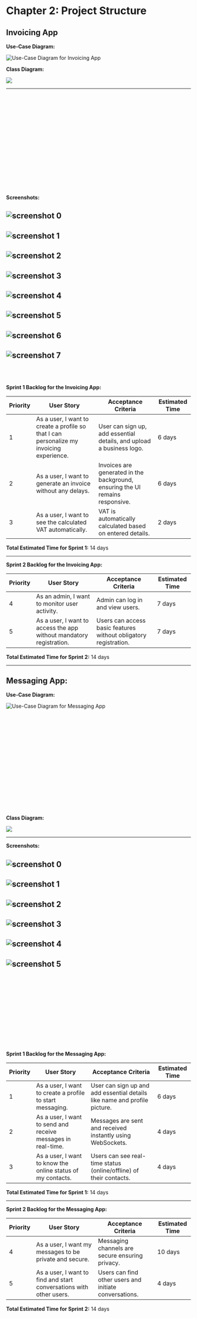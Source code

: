 # Chapter 2: Project Structure

## Invoicing App

**Use-Case Diagram:**

![Use-Case Diagram for Invoicing App](./invoicing_app_use_case.png)

**Class Diagram:**

[![](https://mermaid.ink/img/pako:eNptkcFOwzAMhl8lyrl7gR6QiuCwAwgx4IB6sRJ3tZTYVeIMVdPenbQUEBO5JPb_2fnjnK0Tj7a1LkDOdwTHBLFnU9drxmR2uxvzlGSggK0ZIV9Jez4JuSq5hKC4yVt2JW5LJsac9zxIiqAkXGlhBeJ_8LfupcoQXAm__X6u63ykWp4ndATB6DyhkeELWrWVWvDOKZ1I59ZEYVJJ160e5RmPlDV9WwI24Fx1aj5IRylqGxuxWiZfx3NeynurI0bsbVuPHgcoQXvb86WiUFQOMzvbairY2DL5-oBtoH-T934xZNsBQq5JXMOH7RuWrbET8LtI3JjLJ5-CjUw?type=png)](https://mermaid.live/edit#pako:eNptkcFOwzAMhl8lyrl7gR6QiuCwAwgx4IB6sRJ3tZTYVeIMVdPenbQUEBO5JPb_2fnjnK0Tj7a1LkDOdwTHBLFnU9drxmR2uxvzlGSggK0ZIV9Jez4JuSq5hKC4yVt2JW5LJsac9zxIiqAkXGlhBeJ_8LfupcoQXAm__X6u63ykWp4ndATB6DyhkeELWrWVWvDOKZ1I59ZEYVJJ160e5RmPlDV9WwI24Fx1aj5IRylqGxuxWiZfx3NeynurI0bsbVuPHgcoQXvb86WiUFQOMzvbairY2DL5-oBtoH-T934xZNsBQq5JXMOH7RuWrbET8LtI3JjLJ5-CjUw)

---

<div style="margin: 72px; padding: 72px;"></div>

**Screenshots:**

![screenshot 0](./invoicing_app_screenshots/0.png)
---
![screenshot 1](./invoicing_app_screenshots/1.png)
---
![screenshot 2](./invoicing_app_screenshots/2.png)
---
![screenshot 3](./invoicing_app_screenshots/3.png)
---
![screenshot 4](./invoicing_app_screenshots/4.png)
---
![screenshot 5](./invoicing_app_screenshots/5.png)
---
![screenshot 6](./invoicing_app_screenshots/6.png)
---
![screenshot 7](./invoicing_app_screenshots/7.png)
---

<div style="margin: 16px; padding: 16px;"></div>   

**Sprint 1 Backlog for the Invoicing App:**

| Priority | User Story | Acceptance Criteria                                                           | Estimated Time |
|----------|------------|-------------------------------------------------------------------------------|----------------|
| 1 | As a user, I want to create a profile so that I can personalize my invoicing experience. | User can sign up, add essential details, and upload a business logo.          | 6 days         |
| 2 | As a user, I want to generate an invoice without any delays. | Invoices are generated in the background, ensuring the UI remains responsive. | 6 days         |
| 3 | As a user, I want to see the calculated VAT automatically. | VAT is automatically calculated based on entered details.                     | 2 days         |

**Total Estimated Time for Sprint 1:** 14 days

---

**Sprint 2 Backlog for the Invoicing App:**

| Priority | User Story | Acceptance Criteria                                                           | Estimated Time |
|----------|------------|-------------------------------------------------------------------------------|----------------|
| 4 | As an admin, I want to monitor user activity. | Admin can log in and view users.                                              | 7 days         |
| 5 | As a user, I want to access the app without mandatory registration. | Users can access basic features without obligatory registration.              | 7 days         |

**Total Estimated Time for Sprint 2:** 14 days

---

## Messaging App:

**Use-Case Diagram:**

![Use-Case Diagram for Messaging App](./messaging_app_use_case.svg)

<div style="margin: 72px; padding: 72px;"></div>

**Class Diagram:**

[![](https://mermaid.ink/img/pako:eNptksFqwzAMhl_F-Nywuw-7bINdOgqll5GLsNVWEMvBkjtK6bvPTbKRlPhi-_evD0nWzfoU0DrrOxB5JzhliC2bugbFHASzuY3KYzWlCgwRZ1JfjT8ph1G6z8N3OR2pwwUhkPQdXL-eIKNzR15LxhXUFkXgtET5xIqsM0UpoijEfoWwV9AiC0DijhjHh5lc7bpH5BXIW-ILZgGlxAtUD1nJUw-sc1Qc0_4k0ZSvC-DQ26Z5_euSM2eQp6epamcEOchLRo90wWfXWMBa_DxdZ_5zVBRDbDc2Yo5AoU7AUEtr9Yz1X6yrx4BHKJ22tuV7tULRtL-yt05zwY0tfaicaWaW4kegWq11R-ikijhct9OkPbaNrX36TilOnvsvu-nNqQ?type=png)](https://mermaid.live/edit#pako:eNptksFqwzAMhl_F-Nywuw-7bINdOgqll5GLsNVWEMvBkjtK6bvPTbKRlPhi-_evD0nWzfoU0DrrOxB5JzhliC2bugbFHASzuY3KYzWlCgwRZ1JfjT8ph1G6z8N3OR2pwwUhkPQdXL-eIKNzR15LxhXUFkXgtET5xIqsM0UpoijEfoWwV9AiC0DijhjHh5lc7bpH5BXIW-ILZgGlxAtUD1nJUw-sc1Qc0_4k0ZSvC-DQ26Z5_euSM2eQp6epamcEOchLRo90wWfXWMBa_DxdZ_5zVBRDbDc2Yo5AoU7AUEtr9Yz1X6yrx4BHKJ22tuV7tULRtL-yt05zwY0tfaicaWaW4kegWq11R-ikijhct9OkPbaNrX36TilOnvsvu-nNqQ)

---

**Screenshots:**

![screenshot 0](./messaging_app_screenshots/0.png)
---
![screenshot 1](./messaging_app_screenshots/1.png)
---
![screenshot 2](./messaging_app_screenshots/2.png)
---
![screenshot 3](./messaging_app_screenshots/3.png)
---
![screenshot 4](./messaging_app_screenshots/4.png)
---
![screenshot 5](./messaging_app_screenshots/5.png)
---

<div style="margin: 56px; padding: 56px;"></div>

**Sprint 1 Backlog for the Messaging App:**

| Priority | User Story                                                     | Acceptance Criteria                                                       | Estimated Time |
|----------|----------------------------------------------------------------|---------------------------------------------------------------------------|----------------|
| 1 | As a user, I want to create a profile to start messaging.      | User can sign up and add essential details like name and profile picture. | 6 days         |
| 2 | As a user, I want to send and receive messages in real-time.   | Messages are sent and received instantly using WebSockets.                | 4 days         |
| 3 | As a user, I want to know the online status of my contacts.    | Users can see real-time status (online/offline) of their contacts.        | 4 days         |

**Total Estimated Time for Sprint 1:** 14 days

---

**Sprint 2 Backlog for the Messaging App:**

| Priority | User Story                                                     | Acceptance Criteria                                    | Estimated Time |
|----------|----------------------------------------------------------------|--------------------------------------------------------|----------------|
| 4 | As a user, I want my messages to be private and secure.        | Messaging channels are secure ensuring privacy.        | 10 days        |
| 5 | As a user, I want to find and start conversations with other users. | Users can find other users and initiate conversations. | 4 days         |

**Total Estimated Time for Sprint 2:** 14 days

